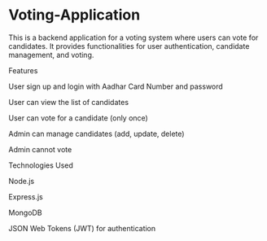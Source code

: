 # Voting-Application

This is a backend application for a voting system where users can vote for candidates. It provides functionalities for user authentication, candidate management, and voting.

Features

User sign up and login with Aadhar Card Number and password

User can view the list of candidates

User can vote for a candidate (only once)

Admin can manage candidates (add, update, delete)

Admin cannot vote


Technologies Used

Node.js

Express.js

MongoDB

JSON Web Tokens (JWT) for authentication
